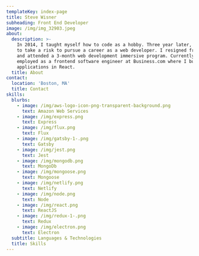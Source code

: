```yaml
---
templateKey: index-page
title: Steve Wisner
subheading: Front End Developer
image: /img/img_32903.jpeg
about:
  description: >-
    In 2014, I taught myself how to code as a hobby. Three year later, I decided
    to take a risk to pursue a career as a web developer. I resigned from my job
    and attended a 3-month web development immersive program. Currently, I’m
    employed as a frontend software engineer at Business.com where I build web
    applications in React.
  title: About
contact:
  location: 'Boston, MA'
  title: Contact
skills:
  blurbs:
    - image: /img/aws-logo-icon-png-transparent-background.png
      text: Amazon Web Services
    - image: /img/express.png
      text: Express
    - image: /img/flux.png
      text: Flux
    - image: /img/gatsby-1-.png
      text: Gatsby
    - image: /img/jest.png
      text: Jest
    - image: /img/mongodb.png
      text: MongoDb
    - image: /img/mongoose.png
      text: Mongoose
    - image: /img/netlify.png
      text: Netlify
    - image: /img/node.png
      text: Node
    - image: /img/react.png
      text: ReactJS
    - image: /img/redux-1-.png
      text: Redux
    - image: /img/electron.png
      text: Electron
  subtitle: Languages & Technologies
  title: Skills
---
```


